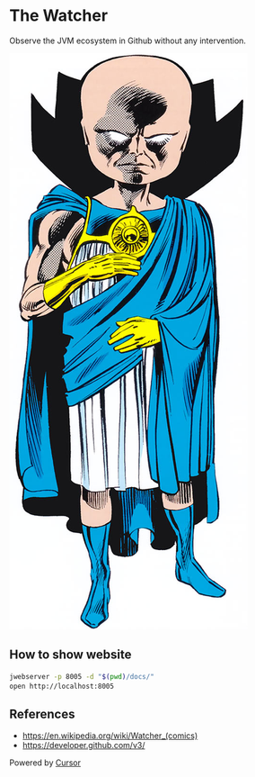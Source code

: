 # The Watcher

Observe the JVM ecosystem in Github without any intervention.

![](./docs/the-watcher.jpg)

## How to show website

```bash
jwebserver -p 8005 -d "$(pwd)/docs/"
open http://localhost:8005
```

## References

- https://en.wikipedia.org/wiki/Watcher_(comics)
- https://developer.github.com/v3/

Powered by [Cursor](https://www.cursor.com/)